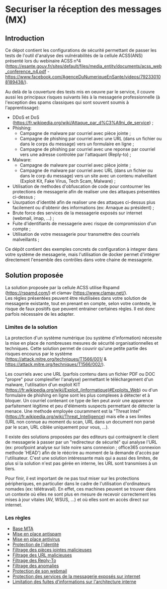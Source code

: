 # Securiser la réception des messages (MX)
## Introduction
Ce dépot contient les configurations de sécurité permettant de passer les tests de l'outil d'analyse des vulnérabilités de la cellule ACSS(ANS) présenté lors du webinaire ACSS n°4 (https://esante.gouv.fr/sites/default/files/media_entity/documents/acss_web_conference_n4.pdf - https://www.facebook.com/AgenceDuNumeriqueEnSante/videos/792330108189438/).  

Au delà de la couverture des tests mis en oeuvre par le service, il couvre aussi les principaux risques suivants liés à la messagerie professionnelle (à l'exception des spams classiques qui sont souvent soumis à l'apprentissage):
  - DDoS et DoS (https://fr.wikipedia.org/wiki/Attaque_par_d%C3%A9ni_de_service) ;
  - Phishing:
    - Campagne de malware par courriel avec pièce jointe ;
    - Campagne de phishing par courriel avec une URL (dans un fichier ou dans le corps du message) vers un formulaire en ligne ;
    - Campagne de phishing par courriel avec une reponse par courriel vers une adresse controlée par l'attaquant (Reply-to) ;
  - Malware:
    - Campagne de malware par courriel avec pièce jointe ;
    - Campagne de malware par courriel avec URL (dans un fichier ou dans le corp du message) vers un site avec un contenu malveillant (Exploit Kit, Fake Virus, Tech Scam, Malware) ;
  - Utilisation de methodes d'obfuscation de code pour contourner les protections de messagerie afin de realiser une des attaques présentées ci-dessus ;
  - Usurpation d'identité afin de realiser une des attaques ci-dessus plus facilement ou d'obtenir des informations (ex: Arnaque au président) ;
  - Brute force des services de la messagerie exposés sur internet (webmail, imap, ...) ;
  - Fuite d'identifiants de messagerie avec risque de compromission d'un compte ;
  - Utilisation de votre messagerie pour transmettre des courriels malveillants ;
  
Ce dépôt contient des exemples concrets de configuration à integrer dans votre système de messagerie, mais l'utilisation de docker permet d'intégrer directement l'ensemble des contrôles dans votre chaine de messagerie.

## Solution proposée
La solution proposée par la cellule ACSS utilise Rspamd (https://rspamd.com/) et clamav (https://www.clamav.net/).  
Les règles présentées peuvent être réutilisées dans votre solution de messagerie existante, tout en prenant en compte, selon votre contexte, le risque de faux positifs que peuvent entrainer certaines règles. Il est donc parfois nécessaire de les adapter.

### Limites de la solution
La protection d'un système numérique (ou système d'information) nécessite la mise en place de nombreuses mesures de sécurité organisationnelles et techniques. Cette solution permet de couvrir qu'une petite partie des risques encourus par le système (https://attack.mitre.org/techniques/T1566/001/ & https://attack.mitre.org/techniques/T1566/002/). 

Les courriels avec une URL (parfois contenu dans un fichier PDF ou DOC "propre" pour complexifier l'analyse) permettant le téléchargement d'un malware, l'utilisation d'un exploit KIT (https://fr.wikipedia.org/wiki/Exploit_(informatique)#Exploits_Web) ou d'un formulaire de phishing en ligne sont les plus complexes à détecter et à bloquer. Un courriel contenant ce type de lien peut avoir une apparence parfaitement légitime et peu d'éléments suspects permettant de détecter la menace. Une methode employée couramment est la "Threat Intel" (https://fr.wikipedia.org/wiki/Threat_Intelligence) mais elle a ses limites (URL non connue au moment du scan, URL dans un document non parsé par le scan, URL ciblée uniquement pour vous, ...).

Il existe des solutions proposées par des editeurs qui contraignent le client de messagerie à passer par un "redirecteur de sécurité" qui analyse l'URL (ex: proofpoint analyse sur liste noire sans connexion ; office365 connexion methode 'HEAD') afin de le réécrire au moment de la demande d'accès par l'utilisateur. C'est une solution intéressante mais qui a aussi des limites, de plus si la solution n'est pas gérée en interne, les URL sont transmises à un tiers.

Pour finir, il est important de ne pas tout miser sur les protections péripheriques, en particulier dans le cadre de l'utilisation d'ordinateurs nomades (ex: télétravail). En effet, ces machines peuvent se trouver dans un contexte où elles ne sont plus en mesure de recevoir correctement les mises à jour vitales (AV, WSUS, ...) et où elles sont en accès direct sur internet.

### Les règles
  - [Base MTA](rules/mta.md)
  - [Mise en place antispam](rules/antispam.md)
  - [Mise en place antivirus](rules/antivirus.md)
  - [Protection de l'identité](rules/ident.md)
  - [Filtrage des pièces jointes malicieuses](rules/attachment.md)
  - [Filtrage des URL malicieuses](rules/url.md)
  - [Filtrage des Reply-To](rules/reply.md)
  - [Filtrage des anomalies](rules/anomalies.md)
  - [Protection de son webmail](rules/webmail.md)
  - [Protection des services de la messagerie exposés sur internet](rules/internet.md)
  - [Limitation des fuites d'informations sur l'architecture interne](rules/header_leak.md)
